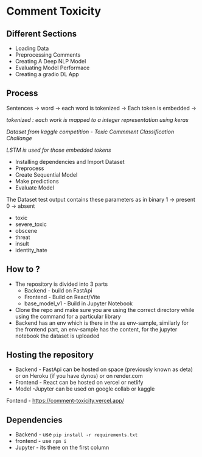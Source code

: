# Comment Toxicity

## Different Sections
- Loading Data
- Preprocessing Comments
- Creating A Deep NLP Model
- Evaluating Model Performace
- Creating a gradio DL App

## Process
Sentences -> word -> each word is tokenized -> Each token is embedded -> 

_tokenized : each work is mapped to a integer representation using keras_

_Dataset from kaggle competition - Toxic Commment Classification Challange_

_LSTM is used for those embedded tokens_

- Installing dependencies and Import Dataset
- Preprocess
- Create Sequential Model
- Make predictions
- Evaluate Model

The Dataset test output contains these parameters as in binary 1 -> present 0 -> absent
- toxic
- severe_toxic
- obscene
- threat
- insult
- identity_hate

## How to ?
- The repository is divided into 3 parts 
    - Backend - build on FastApi
    - Frontend - Build on React/Vite
    - base_model_v1 - Build in Jupyter Notebook
- Clone the repo and make sure you are using the correct directory while using the command for a particular library
- Backend has an env which is there in the as env-sample, similarly for the frontend part, an env-sample has the content, for the jupyter notebook the dataset is uploaded

## Hosting the repository
- Backend - FastApi can be hosted on space (previously known as deta) or on Heroku (if you have dynos) or on render.com 
- Frontend - React can be hosted on vercel or netlify
- Model -Jupyter can be used on google collab or kaggle 

Fontend - https://comment-toxicity.vercel.app/

## Dependencies
- Backend - use `pip install -r requirements.txt`
- frontend - use `npm i`
- Jupyter - its there on the first column

